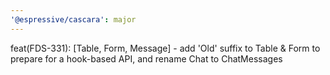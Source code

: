 ```yaml
---
'@espressive/cascara': major
---
```


feat(FDS-331): [Table, Form, Message] - add 'Old' suffix to Table & Form to prepare for a hook-based API, and rename Chat to ChatMessages
